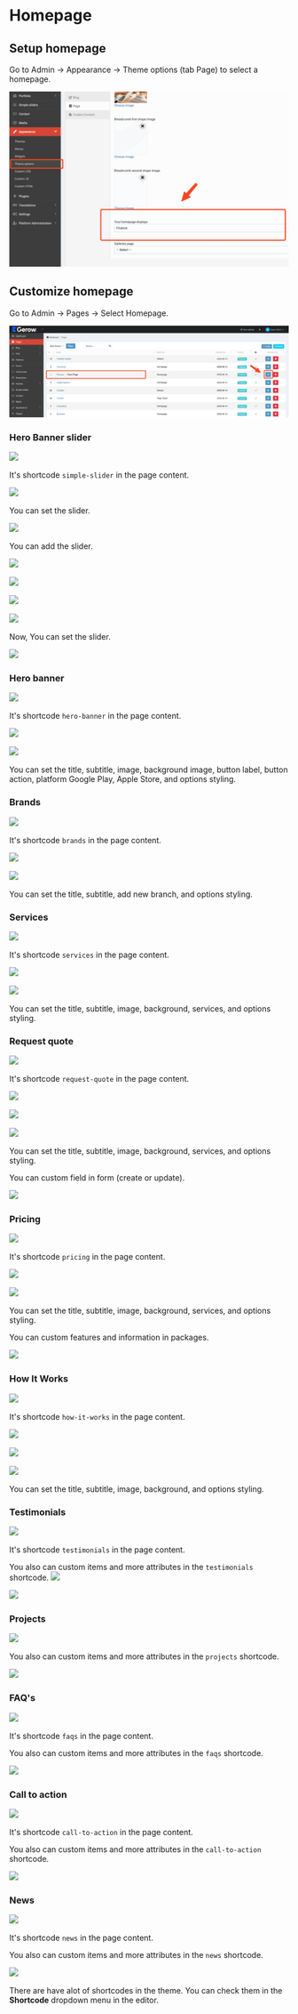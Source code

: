 # Homepage

## Setup homepage

Go to Admin -> Appearance -> Theme options (tab Page) to select a homepage.

![](./images/homepage-setup.png)

## Customize homepage

Go to Admin -> Pages -> Select Homepage.

![](./images/homepage-edit.png)

### Hero Banner slider

![](/gerow/images/simple-slider/demo.png)

It's shortcode `simple-slider` in the page content.

![](/gerow/images/simple-slider/shortcode-1.png)

You can set the slider.

![](/gerow/images/simple-slider/shortcode-2.png)

You can add the slider.

![](/gerow/images/simple-slider/add-slider.png)

![](/gerow/images/simple-slider/add-slider-1.png)

![](/gerow/images/simple-slider/add-slider-2.png)

![](/gerow/images/simple-slider/add-slider-3.png)

Now, You can set the slider.

![](/gerow/images/simple-slider/add-slider-4.png)

### Hero banner

![](/gerow/images/hero-banner/demo.png)

It's shortcode `hero-banner` in the page content.

![](/gerow/images/hero-banner/shortcode-1.png)

![](/gerow/images/hero-banner/shortcode-2.png)

You can set the title, subtitle, image, background image, button label, button action, platform Google Play, Apple Store, and options styling.

### Brands

![](/gerow/images/brands/demo.png)

It's shortcode `brands` in the page content.

![](/gerow/images/brands/shortcode-1.png)

![](/gerow/images/brands/shortcode-2.png)

You can set the title, subtitle, add new branch, and options styling.

### Services

![](/gerow/images/services/demo.png)

It's shortcode `services` in the page content.

![](/gerow/images/services/shortcode-1.png)

![](/gerow/images/services/shortcode-2.png)

You can set the title, subtitle, image, background, services, and options styling.

### Request quote

![](/gerow/images/request-quote/demo.png)

It's shortcode `request-quote` in the page content.

![](/gerow/images/request-quote/shortcode-1.png)

![](/gerow/images/request-quote/shortcode-2.png)

![](/gerow/images/request-quote/shortcode-3.png)

You can set the title, subtitle, image, background, services, and options styling.

You can custom field in form (create or update).

![](/gerow/images/request-quote/custom-field.png)

### Pricing

![](/gerow/images/pricing/demo.png)

It's shortcode `pricing` in the page content.

![](/gerow/images/pricing/shortcode-1.png)

![](/gerow/images/pricing/shortcode-2.png)

You can set the title, subtitle, image, background, services, and options styling.

You can custom features and information in packages.

![](/gerow/images/pricing/custom-package.png)

### How It Works

![](/gerow/images/how-it-works/demo.png)

It's shortcode `how-it-works` in the page content.

![](/gerow/images/how-it-works/shortcode-1.png)

![](/gerow/images/how-it-works/shortcode-2.png)

![](/gerow/images/how-it-works/shortcode-3.png)

You can set the title, subtitle, image, background, and options styling.

### Testimonials

![](/gerow/images/testimonials/demo.png)

It's shortcode `testimonials` in the page content.

You also can custom items and more attributes in the `testimonials` shortcode.
![](/gerow/images/testimonials/shortcode-1.png)

![](/gerow/images/testimonials/shortcode-2.png)

### Projects

![](/gerow/images/projects/demo.png)

You also can custom items and more attributes in the `projects` shortcode.

![](/gerow/images/projects/shortcode-1.png)

### FAQ's

![](/gerow/images/faqs/demo.png)

It's shortcode `faqs` in the page content.

You also can custom items and more attributes in the `faqs` shortcode.

![](/gerow/images/faqs/shortcode-1.png)

### Call to action

![](/gerow/images/call-to-action/demo.png)

It's shortcode `call-to-action` in the page content.

You also can custom items and more attributes in the `call-to-action` shortcode.

![](/gerow/images/call-to-action/shortcode-1.png)

### News

![](/gerow/images/news/demo.png)

It's shortcode `news` in the page content.

You also can custom items and more attributes in the `news` shortcode.

![](/gerow/images/news/shortcode-1.png)

There are have alot of shortcodes in the theme. You can check them in the **Shortcode** dropdown menu in the editor.